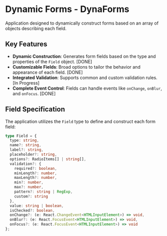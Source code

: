 # Dynamic Forms - DynaForms

Application designed to dynamically construct forms based on an array of objects describing each field.

## Key Features

- **Dynamic Construction**: Generates form fields based on the type and properties of the `Field` object. [DONE]
- **Customizable Fields**: Broad options to tailor the behavior and appearance of each field. [DONE]
- **Integrated Validation**: Supports common and custom validation rules. [In Progress]
- **Complete Event Control**: Fields can handle events like `onChange`, `onBlur`, and `onFocus`.  [DONE]

## Field Specification

The application utilizes the `Field` type to define and construct each form field:

```typescript
type Field = {
  type: string,
  name?: string,
  label?: string,
  placeholder?: string,
  options?: RadioItems[] | string[],
  validation?: {
    required?: boolean,
    minLength?: number,
    maxLength?: number,
    min?: number,
    max?: number,
    pattern?: string | RegExp,
    custom?: string
  },
  value: string | boolean,
  isChecked?: boolean,
  onChange?: (e: React.ChangeEvent<HTMLInputElement>) => void,
  onBlur?: (e: React.FocusEvent<HTMLInputElement>) => void,
  onFocus?: (e: React.FocusEvent<HTMLInputElement>) => void
};

